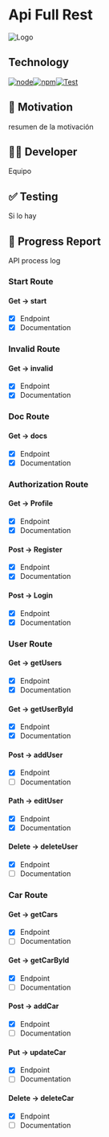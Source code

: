 # Api Full Rest

![Logo](img/BANNER.png)

## Technology

[![node](https://img.shields.io/badge/node-20.x-green.svg)](https://nodejs.org/docs/latest-v20.x/api/index.html)[![npm](https://img.shields.io/badge/npm-10.x-red.svg)](https://www.npmjs.com/)[![Test](https://img.shields.io/badge/Test-Vitest_-yellow.svg)](https://vitest.dev/)

## 👀 Motivation

resumen de la motivación

## 🧑‍💻 Developer

Equipo

## ✅ Testing

Si lo hay

## 🩻 Progress Report

API process log

### Start Route

#### Get -> start

- [x] Endpoint
- [x] Documentation

### Invalid Route

#### Get -> invalid

- [x] Endpoint
- [x] Documentation

### Doc Route

#### Get -> docs

- [x] Endpoint
- [x] Documentation

### Authorization Route

#### Get -> Profile

- [x] Endpoint
- [x] Documentation

#### Post -> Register

- [x] Endpoint
- [x] Documentation

#### Post -> Login

- [x] Endpoint
- [x] Documentation

### User Route

#### Get -> getUsers

- [x] Endpoint
- [x] Documentation

#### Get -> getUserById

- [x] Endpoint
- [x] Documentation

#### Post -> addUser

- [x] Endpoint
- [ ] Documentation

#### Path -> editUser

- [x] Endpoint
- [x] Documentation

#### Delete -> deleteUser

- [x] Endpoint
- [ ] Documentation

### Car Route

#### Get -> getCars

- [x] Endpoint
- [ ] Documentation

#### Get -> getCarById

- [x] Endpoint
- [ ] Documentation

#### Post -> addCar

- [x] Endpoint
- [ ] Documentation

#### Put -> updateCar

- [x] Endpoint
- [ ] Documentation

#### Delete -> deleteCar

- [x] Endpoint
- [ ] Documentation
